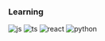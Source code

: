 <!-- <img src="https://github.com/806gw/806gw/assets/133763382/96ea1973-04f2-4c42-9ae7-c7505d769bb9" /> -->
<!--<img src="https://github.com/806gw/806gw/assets/133763382/96ea1973-04f2-4c42-9ae7-c7505d769bb9" />
<img src="https://github.com/yewon-Noh/readme-template/blob/main/skills/JavaScript.png?raw=true" width="70">
<img src="https://github.com/yewon-Noh/readme-template/blob/main/skills/TypeScript.png?raw=true" width="70">
<img src="https://github.com/yewon-Noh/readme-template/blob/main/skills/React.png?raw=true" width="70"> -->


<!-- <img src="https://github.com/806gw/806gw/assets/133763382/07293585-718e-4b5f-917c-2b1a534f89ad" /> -->
<!-- 불타는 경소고.. --> 

<!-- <div align="center">  
  <a href="mailto:shjea4364@naver.com" target="_blank">   
    <img src="https://img.shields.io/badge/Email-00BE53?style=for-the-badge&logo=naver&logoColor=white" style="height: auto; margin-left: 10px; margin-right: 10px;" />
  </a>
  <a href="https://flossy-chord-58c.notion.site/fe76816270144fd7bc23ff959393452d?pvs=4" target="_blank">
    <img src="https://img.shields.io/badge/Portfolio-000000?style=for-the-badge&logo=notion&logoColor=white" style="height: auto; margin-left: 10px; margin-right: 10px;" /> 
  </a>
  <a href="https://discord.com/users/741439991422386207" target="_blank"> 
    <img src="https://img.shields.io/badge/Discord-7289da?style=for-the-badge&logo=discord&logoColor=white" style="height: auto; margin-left: 10px; margin-right: 10px;" />
  </a> 
  <a href="https://www.instagram.com/8.06gw/" target="_blank">
    <img src="https://img.shields.io/badge/Instagram-eb347a?style=for-the-badge&logo=instagram&logoColor=white" style="height: auto; margin-left: 10px; margin-right: 10px;" />
  </a>   
  <br/>
  <br/>
    <img src="https://github-readme-stats.vercel.app/api?username=806gw&theme=blue_navy&bg_color=00000000&border_color=00000000" />
    <img src="https://github-readme-stats.vercel.app/api/top-langs/?username=806gw&layout=compact&theme=blue_navy&bg_color=00000000&border_color=00000000" />
</div>  --> 
<!-- Profile, github Stack,, -->

<!-- **Gyeongbuk Software High school Student\
I'm [806gw](http://hongjedev.kro.kr/) (Hongje Seong)** 
\
\
**[More?](https://806gw.notion.site/fe76816270144fd7bc23ff959393452d?pvs=4)**
\
\ -->
<!--
<img src="https://camo.githubusercontent.com/ea09d843e584c4c4365baf0f1b8e691a36e7355536170ea93d45ca58308e507a/68747470733a2f2f6769746875622e6769746875626173736574732e636f6d2f696d616765732f6d6f6e612d6c6f6164696e672d6461726b2e676966" width="55px" align="right">
-->
<!-- <img src="https://github.com/806gw/806gw/assets/133763382/3a228094-bdc1-482e-ae5c-7746c507ee4b"/> -->

<!-- <div display="flex">
 > ### Gyeongbuk Software High school Student </br> Frontend Developer </br> [Hongje Seong](http://hongjedev.kro.kr/)
> ### [More about me](https://806gw.notion.site/806gw/93c2748e0dc84106a14b440ce3908e6f)
</div> -->

<!--
<div align="center">
<img src="https://github.com/806gw/806gw/assets/133763382/93406e67-71f1-4026-a35c-d524ef09626b" align="center" width="500px"/>
</div>
-->



### Learning
![js](https://img.shields.io/badge/JavaScript-F7DF1E?style=for-the-badge&logo=JavaScript&logoColor=white)
![ts](https://img.shields.io/badge/TypeScript-007ACC?style=for-the-badge&logo=typescript&logoColor=white)
![react](https://img.shields.io/badge/React-20232A?style=for-the-badge&logo=react&logoColor=61DAFB)
![python](https://img.shields.io/badge/Python-14354C?style=for-the-badge&logo=python&logoColor=white)


